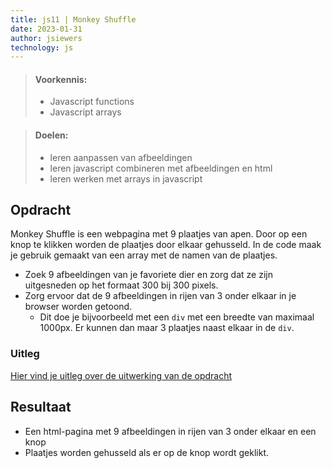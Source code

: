 ```yaml
---
title: js11 | Monkey Shuffle
date: 2023-01-31
author: jsiewers
technology: js
---
```


> #### Voorkennis:  
> * Javascript functions 
> * Javascript arrays

> #### Doelen:  
> * leren aanpassen van afbeeldingen 
> * leren javascript combineren met afbeeldingen en html 
> * leren werken met arrays in javascript

## Opdracht
Monkey Shuffle is een webpagina met 9 plaatjes van apen. Door op een knop te klikken worden de plaatjes door elkaar gehusseld. In de code maak je gebruik gemaakt van een array met de namen van de plaatjes.
* Zoek 9 afbeeldingen van je favoriete dier en zorg dat ze zijn uitgesneden op het formaat 300 bij 300 pixels.
* Zorg ervoor dat de 9 afbeeldingen in rijen van 3 onder elkaar in je browser worden getoond.
    * Dit doe je bijvoorbeeld met een `div` met een breedte van maximaal 1000px. Er kunnen dan maar 3 plaatjes naast elkaar in de `div`.

### Uitleg
[Hier vind je uitleg over de uitwerking van de opdracht](https://www.edutorial.nl/javascript/javascript-arrays/)

## Resultaat
* Een html-pagina met 9 afbeeldingen in rijen van 3 onder elkaar en een knop
* Plaatjes worden gehusseld als er op de knop wordt geklikt.